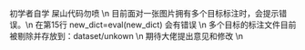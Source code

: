 初学者自学 屎山代码勿喷 \n
目前面对一张图片拥有多个目标标注时，会提示错误。\n
在第15行 new_dict=eval(new_dict) 会有错误 \n
多个目标的标注文件目前被剔除并存放到：dataset/unkown \n
期待大佬提出意见和修改 \n



